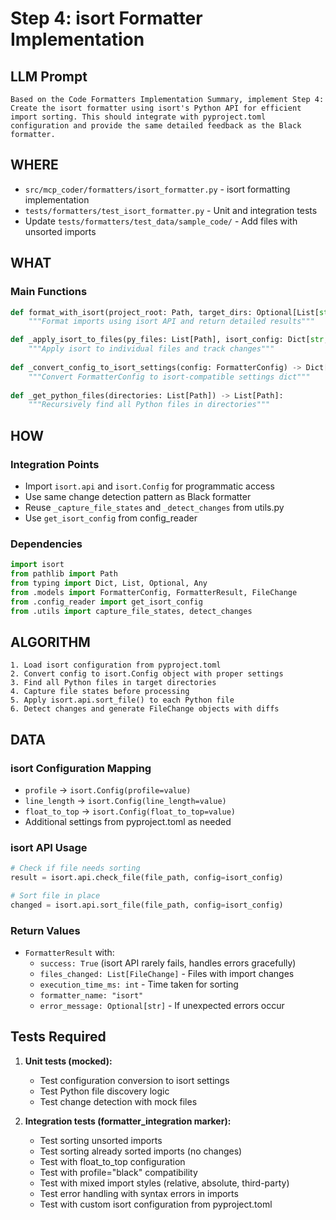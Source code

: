 # Step 4: isort Formatter Implementation

## LLM Prompt
```
Based on the Code Formatters Implementation Summary, implement Step 4: Create the isort formatter using isort's Python API for efficient import sorting. This should integrate with pyproject.toml configuration and provide the same detailed feedback as the Black formatter.
```

## WHERE
- `src/mcp_coder/formatters/isort_formatter.py` - isort formatting implementation  
- `tests/formatters/test_isort_formatter.py` - Unit and integration tests
- Update `tests/formatters/test_data/sample_code/` - Add files with unsorted imports

## WHAT
### Main Functions
```python
def format_with_isort(project_root: Path, target_dirs: Optional[List[str]] = None) -> FormatterResult:
    """Format imports using isort API and return detailed results"""

def _apply_isort_to_files(py_files: List[Path], isort_config: Dict[str, Any]) -> List[FileChange]:
    """Apply isort to individual files and track changes"""
    
def _convert_config_to_isort_settings(config: FormatterConfig) -> Dict[str, Any]:
    """Convert FormatterConfig to isort-compatible settings dict"""
    
def _get_python_files(directories: List[Path]) -> List[Path]:
    """Recursively find all Python files in directories"""
```

## HOW
### Integration Points
- Import `isort.api` and `isort.Config` for programmatic access
- Use same change detection pattern as Black formatter
- Reuse `_capture_file_states` and `_detect_changes` from utils.py
- Use `get_isort_config` from config_reader

### Dependencies
```python
import isort
from pathlib import Path
from typing import Dict, List, Optional, Any
from .models import FormatterConfig, FormatterResult, FileChange
from .config_reader import get_isort_config
from .utils import capture_file_states, detect_changes
```

## ALGORITHM
```
1. Load isort configuration from pyproject.toml  
2. Convert config to isort.Config object with proper settings
3. Find all Python files in target directories
4. Capture file states before processing
5. Apply isort.api.sort_file() to each Python file
6. Detect changes and generate FileChange objects with diffs
```

## DATA
### isort Configuration Mapping
- `profile` → `isort.Config(profile=value)`
- `line_length` → `isort.Config(line_length=value)`
- `float_to_top` → `isort.Config(float_to_top=value)`
- Additional settings from pyproject.toml as needed

### isort API Usage
```python
# Check if file needs sorting
result = isort.api.check_file(file_path, config=isort_config)

# Sort file in place  
changed = isort.api.sort_file(file_path, config=isort_config)
```

### Return Values
- `FormatterResult` with:
  - `success: True` (isort API rarely fails, handles errors gracefully)
  - `files_changed: List[FileChange]` - Files with import changes
  - `execution_time_ms: int` - Time taken for sorting
  - `formatter_name: "isort"`
  - `error_message: Optional[str]` - If unexpected errors occur

## Tests Required
1. **Unit tests (mocked):**
   - Test configuration conversion to isort settings
   - Test Python file discovery logic
   - Test change detection with mock files
   
2. **Integration tests (formatter_integration marker):**
   - Test sorting unsorted imports
   - Test sorting already sorted imports (no changes)
   - Test with float_to_top configuration
   - Test with profile="black" compatibility
   - Test with mixed import styles (relative, absolute, third-party)
   - Test error handling with syntax errors in imports
   - Test with custom isort configuration from pyproject.toml

